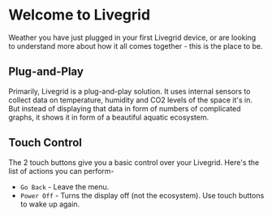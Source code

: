 # Welcome to Livegrid

Weather you have just plugged in your first Livegrid device, or are looking to understand more about how it all comes together - this is the place to be.

## Plug-and-Play

Primarily, Livegrid is a plug-and-play solution. It uses internal sensors to collect data on temperature, humidity and CO2 levels of the space it's in. 
But instead of displaying that data in form of numbers of complicated graphs, it shows it in form of a beautiful aquatic ecosystem.

## Touch Control

The 2 touch buttons give you a basic control over your Livegrid. Here's the list of actions you can perform-

* `Go Back` - Leave the menu.
* `Power Off` - Turns the display off (not the ecosystem). Use touch buttons to wake up again.


